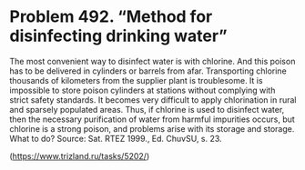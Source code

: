 # Problem 492. “Method for disinfecting drinking water”

The most convenient way to disinfect water is with chlorine. And this poison has to be delivered in cylinders or barrels from afar. Transporting chlorine thousands of kilometers from the supplier plant is troublesome. It is impossible to store poison cylinders at stations without complying with strict safety standards. It becomes very difficult to apply chlorination in rural and sparsely populated areas. Thus, if chlorine is used to disinfect water, then the necessary purification of water from harmful impurities occurs, but chlorine is a strong poison, and problems arise with its storage and storage. What to do? Source: Sat. RTEZ 1999., Ed. ChuvSU, s. 23.

(https://www.trizland.ru/tasks/5202/)